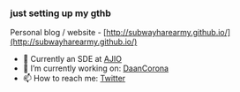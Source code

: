 ### just setting up my gthb

Personal blog / website - [http://subwayharearmy.github.io/](http://subwayharearmy.github.io/)

- 🔭 Currently an SDE at [AJIO](https://ajio.com)
- 🔭 I’m currently working on: [DaanCorona](https://daancorona.tech)
- 📫 How to reach me: [Twitter](https://twitter.com/AyushYembarwar)
